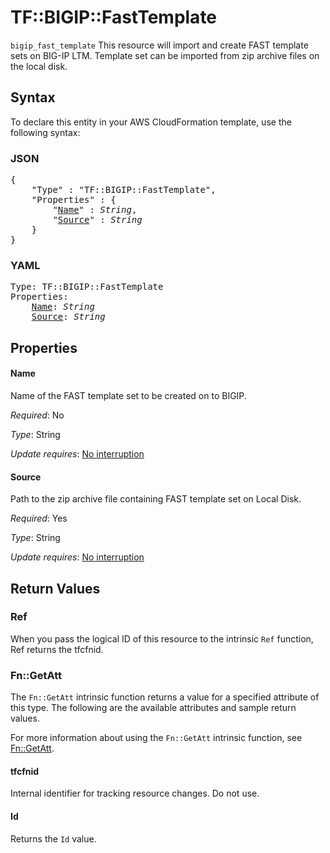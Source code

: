 # TF::BIGIP::FastTemplate

`bigip_fast_template` This resource will import and create FAST template sets on BIG-IP LTM.
Template set can be imported from zip archive files on the local disk.

## Syntax

To declare this entity in your AWS CloudFormation template, use the following syntax:

### JSON

<pre>
{
    "Type" : "TF::BIGIP::FastTemplate",
    "Properties" : {
        "<a href="#name" title="Name">Name</a>" : <i>String</i>,
        "<a href="#source" title="Source">Source</a>" : <i>String</i>
    }
}
</pre>

### YAML

<pre>
Type: TF::BIGIP::FastTemplate
Properties:
    <a href="#name" title="Name">Name</a>: <i>String</i>
    <a href="#source" title="Source">Source</a>: <i>String</i>
</pre>

## Properties

#### Name

Name of the FAST template set to be created on to BIGIP.

_Required_: No

_Type_: String

_Update requires_: [No interruption](https://docs.aws.amazon.com/AWSCloudFormation/latest/UserGuide/using-cfn-updating-stacks-update-behaviors.html#update-no-interrupt)

#### Source

Path to the zip archive file containing FAST template set on Local Disk.

_Required_: Yes

_Type_: String

_Update requires_: [No interruption](https://docs.aws.amazon.com/AWSCloudFormation/latest/UserGuide/using-cfn-updating-stacks-update-behaviors.html#update-no-interrupt)

## Return Values

### Ref

When you pass the logical ID of this resource to the intrinsic `Ref` function, Ref returns the tfcfnid.

### Fn::GetAtt

The `Fn::GetAtt` intrinsic function returns a value for a specified attribute of this type. The following are the available attributes and sample return values.

For more information about using the `Fn::GetAtt` intrinsic function, see [Fn::GetAtt](https://docs.aws.amazon.com/AWSCloudFormation/latest/UserGuide/intrinsic-function-reference-getatt.html).

#### tfcfnid

Internal identifier for tracking resource changes. Do not use.

#### Id

Returns the <code>Id</code> value.

